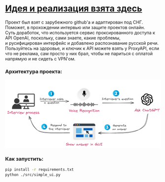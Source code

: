 # **[Идея и реализация взята здесь](https://slgero.medium.com/hack-your-next-interview-with-generative-ai-fb8c8bc3cbce)**

Проект был взят с зарубежного github'a и адаптирован под СНГ.  
Поможет, в прохождении интервью или защите проектов онлайн.  
Суть доработок, что используется сервис проксированного доступа
к API OpenAI, поскольку, сами знаете, какие проблемы,  
и русифицирован интерфейс и добавлено распознавание русской речи.
Пользуйтесь на здоровье, и ключик к API можете взять у ProxyAPI,
если что не реклама, сам просто у них брал, чтобы не париться с оплатой
напрямую и не сидеть с VPN'ом.  

### Архитектура проекта:
![](static/logo.png)

### Как запустить:
```sh
pip install -r requirements.txt
python ./src/simple_ui.py
```
